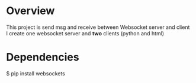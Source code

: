 # Overview
This project is send msg and receive between Websocket server and client <br>
I create one websocket server and <strong>two</strong> clients (python and html) <br>

# Dependencies

$ pip install websockets